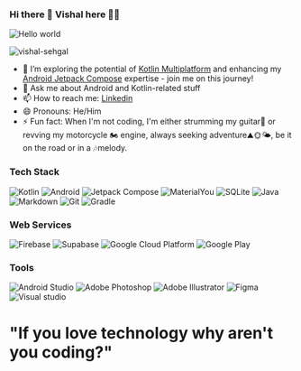 ### Hi there 👋 Vishal here 👨‍💻

<img src="https://github.com/vishal-sehgal/vishal-sehgal/assets/20669217/f541506c-1702-4c8a-8c97-c75f700dbc32" alt="Hello world">
<img src="https://github.com/vishal-sehgal/vishal-sehgal/assets/20669217/b456b6e2-f347-480a-afc7-98bdfc53a17f" alt="">


<p align="left"> <img src="https://komarev.com/ghpvc/?username=vishal-sehgal&label=Views&color=blue&style=plastic" alt="vishal-sehgal" /> </p>


- 🌱 I’m exploring the potential of [Kotlin Multiplatform](https://kotlinlang.org/docs/multiplatform.html) and enhancing my [Android Jetpack Compose](https://developer.android.com/jetpack/compose?gclid=CjwKCAiAg9urBhB_EiwAgw88mbINIrUt-BHj38UG8Jya502ATl0EnBXnjnymzoviNeteE4YUtmHqnhoCPf0QAvD_BwE&gclsrc=aw.ds) expertise - join me on this journey!
- 💬 Ask me about Android and Kotlin-related stuff
- 📫 How to reach me: [Linkedin](https://www.linkedin.com/in/vishallsehgal/)
- 😄 Pronouns: He/Him
- ⚡ Fun fact: When I'm not coding, I'm either strumming my guitar🎸 or revving my motorcycle 🏍️ engine, always seeking adventure⛰️🌞🌤, be it on the road or in a 🎶melody.


### Tech Stack
![Kotlin](https://img.shields.io/badge/Kotlin-a503fc?logo=kotlin&logoColor=white&style=for-the-badge&color=7F52FF)
![Android](https://img.shields.io/badge/Android-50f270?logo=android&logoColor=black&style=for-the-badge)
![Jetpack Compose](https://img.shields.io/static/v1?style=for-the-badge&message=Jetpack+Compose&color=4285F4&logo=Jetpack+Compose&logoColor=FFFFFF&label=)
![MaterialYou](https://custom-icon-badges.demolab.com/badge/material%20you-lightblue?style=for-the-badge&logoColor=333&logo=material-you)
![SQLite](https://img.shields.io/static/v1?style=for-the-badge&message=SQLite&color=003B57&logo=SQLite&logoColor=FFFFFF&label=)
![Java](https://img.shields.io/static/v1?style=for-the-badge&message=Java&color=bd9117&logo=openjdk&logoColor=FFFFFF&label=)
![Markdown](https://img.shields.io/static/v1?style=for-the-badge&message=Markdown&color=FFFFFF&logo=Markdown&logoColor=000000&label=)
![Git](https://img.shields.io/static/v1?style=for-the-badge&message=Git&color=F05032&logo=Git&logoColor=FFFFFF&label=)
![Gradle](https://img.shields.io/static/v1?style=for-the-badge&message=Gradle&color=02303A&logo=Gradle&logoColor=FFFFFF&label=)

### Web Services
![Firebase](https://img.shields.io/static/v1?style=for-the-badge&message=Firebase&color=302000&logo=Firebase&logoColor=e09200&label=)
![Supabase](https://img.shields.io/static/v1?style=for-the-badge&message=Supabase&color=1c1c1c&logo=Supabase&logoColor=68d093&label=)
![Google Cloud Platform](https://img.shields.io/static/v1?style=for-the-badge&message=Google+Cloud+Platform&color=0f1f38&logo=Google+Cloud&logoColor=4285F4&label=)
![Google Play](https://img.shields.io/static/v1?style=for-the-badge&message=Play+Console&color=1c1c1c&logo=Google+Play&logoColor=808080&label=)

### Tools
![Android Studio](https://img.shields.io/static/v1?style=for-the-badge&message=Android+Studio&color=0e2e1d&logo=Android+Studio&logoColor=3DDC84&label=)
![Adobe Photoshop](https://img.shields.io/badge/Adobe%20photoshop-0c273b?logo=adobe+photoshop&style=for-the-badge)
![Adobe Illustrator](https://img.shields.io/static/v1?style=for-the-badge&message=Adobe+Illustrator&color=362001&logo=Adobe+Illustrator&logoColor=FF9A00&label=)
![Figma](https://img.shields.io/badge/Figma-4f190c?logo=figma&logoColor=F24E1E&style=for-the-badge)
![Visual studio](https://img.shields.io/badge/Visual%20studio-2A1B3F?logo=visual+studio&logoColor=975fdc&style=for-the-badge)


# "If you love technology why aren't you coding?"

<!--
**CoderVishalSehgal/CoderVishalSehgal** is a ✨ _special_ ✨ repository because its `README.md` (this file) appears on your GitHub profile.

Here are some ideas to get you started:

- 🔭 I’m currently working on ...
- 🌱 I’m currently learning ...
- 👯 I’m looking to collaborate on ...
- 🤔 I’m looking for help with ...
- 💬 Ask me about ...
- 📫 How to reach me: ...
- 😄 Pronouns: ...
- ⚡ Fun fact: ...
-->
